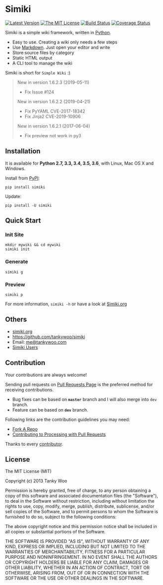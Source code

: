 # Simiki #

[![Latest Version](http://img.shields.io/pypi/v/simiki.svg)](https://pypi.python.org/pypi/simiki)
[![The MIT License](http://img.shields.io/badge/license-MIT-yellow.svg)](https://github.com/tankywoo/simiki/blob/master/LICENSE)
[![Build Status](https://travis-ci.org/tankywoo/simiki.svg)](https://travis-ci.org/tankywoo/simiki)
[![Coverage Status](https://img.shields.io/coveralls/tankywoo/simiki.svg)](https://coveralls.io/r/tankywoo/simiki)

Simiki is a simple wiki framework, written in [Python](https://www.python.org/).

* Easy to use. Creating a wiki only needs a few steps
* Use [Markdown](http://daringfireball.net/projects/markdown/). Just open your editor and write
* Store source files by category
* Static HTML output
* A CLI tool to manage the wiki

Simiki is short for `Simple Wiki` :)

> New in version 1.6.2.3 (2019-05-11)
>
> - Fix Issue #124
>
>
> New in version 1.6.2.2 (2019-04-21)
>
> - Fix PyYAML CVE-2017-18342
> - Fix Jinja2 CVE-2019-10906
>
>
> New in version 1.6.2.1 (2017-06-04)
>
> - Fix preview not work in py3


## Installation ##

It is available for **Python 2.7, 3.3, 3.4, 3.5, 3.6**, with Linux, Mac OS X and Windows.

Install from [PyPI](https://pypi.python.org/pypi/simiki):

	pip install simiki

Update:

	pip install -U simiki


## Quick Start ##

### Init Site ###

	mkdir mywiki && cd mywiki
	simiki init

### Generate ###

	simiki g

### Preview ###

	simiki p

For more information, `simiki -h` or have a look at [Simiki.org](http://simiki.org)


## Others ##

* [simiki.org](http://simiki.org)
* <https://github.com/tankywoo/simiki>
* Email: <me@tankywoo.com>
* [Simiki Users](https://github.com/tankywoo/simiki/wiki/Simiki-Users)


## Contribution ##

Your contributions are always welcome!

Sending pull requests on [Pull Requests Page](https://github.com/tankywoo/simiki/pulls) is the preferred method for receiving contributions.

* Bug fixes can be based on **`master`** branch and I will also merge into `dev` branch.
* Feature can be based on **`dev`** branch.

Following links are the contribution guidelines you may need:

* [Fork A Repo](https://help.github.com/articles/fork-a-repo/)
* [Contributing to Processing with Pull Requests](https://github.com/processing/processing/wiki/Contributing-to-Processing-with-Pull-Requests)

Thanks to every [contributor](https://github.com/tankywoo/simiki/graphs/contributors).


## License ##

The MIT License (MIT)

Copyright (c) 2013 Tanky Woo

Permission is hereby granted, free of charge, to any person obtaining a copy of
this software and associated documentation files (the "Software"), to deal in
the Software without restriction, including without limitation the rights to
use, copy, modify, merge, publish, distribute, sublicense, and/or sell copies of
the Software, and to permit persons to whom the Software is furnished to do so,
subject to the following conditions:

The above copyright notice and this permission notice shall be included in all
copies or substantial portions of the Software.

THE SOFTWARE IS PROVIDED "AS IS", WITHOUT WARRANTY OF ANY KIND, EXPRESS OR
IMPLIED, INCLUDING BUT NOT LIMITED TO THE WARRANTIES OF MERCHANTABILITY, FITNESS
FOR A PARTICULAR PURPOSE AND NONINFRINGEMENT. IN NO EVENT SHALL THE AUTHORS OR
COPYRIGHT HOLDERS BE LIABLE FOR ANY CLAIM, DAMAGES OR OTHER LIABILITY, WHETHER
IN AN ACTION OF CONTRACT, TORT OR OTHERWISE, ARISING FROM, OUT OF OR IN
CONNECTION WITH THE SOFTWARE OR THE USE OR OTHER DEALINGS IN THE SOFTWARE.
